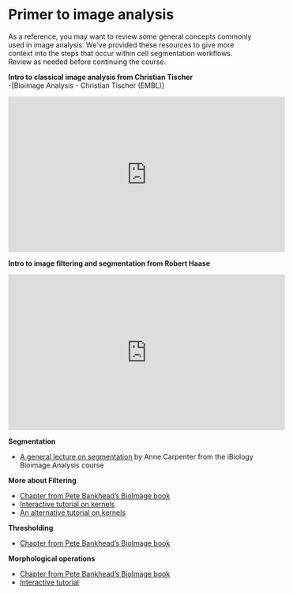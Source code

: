 # Primer to image analysis

As a reference, you may want to review some general concepts commonly used in image analysis. We've provided these resources to give more context into the steps that occur within cell segmentation workflows. Review as needed before continuing the course.

**Intro to classical image analysis from Christian Tischer**  
-[Bioimage Analysis - Christian Tischer (EMBL)]

<center><iframe width="560" height="315" src="https://www.youtube.com/embed/0PP38Z0CNMI" title="YouTube video player" frameborder="0" allow="accelerometer; autoplay; clipboard-write; encrypted-media; gyroscope; picture-in-picture" allowfullscreen></iframe></center>  
    
**Intro to image filtering and segmentation from Robert Haase**  

<center><iframe width="560" height="315" src="https://www.youtube.com/embed/LT8L3vSLQ2Q" title="YouTube video player" frameborder="0" allow="accelerometer; autoplay; clipboard-write; encrypted-media; gyroscope; picture-in-picture" allowfullscreen></iframe></center>  

**Segmentation**

- [A general lecture on segmentation](https://www.ibiology.org/techniques/bioimage-analysis/#part-3) by Anne Carpenter from the iBiology Bioimage Analysis course

**More about Filtering**

- [Chapter from Pete Bankhead’s BioImage book](https://bioimagebook.github.io/chapters/2-processing/4-filters/filters.html)
- [Interactive tutorial on kernels](https://www.olympus-lifescience.com/en/microscope-resource/primer/java/digitalimaging/processing/convolutionkernels/)
- [An alternative tutorial on kernels](https://setosa.io/ev/image-kernels/)

**Thresholding**

- [Chapter from Pete Bankhead’s BioImage book](https://bioimagebook.github.io/chapters/2-processing/3-thresholding/thresholding.html)

**Morphological operations**

- [Chapter from Pete Bankhead’s BioImage book](https://bioimagebook.github.io/chapters/2-processing/4-filters/filters.html)
- [Interactive tutorial](https://micro.magnet.fsu.edu/primer/java/digitalimaging/russ/erosiondilation/index.html)
